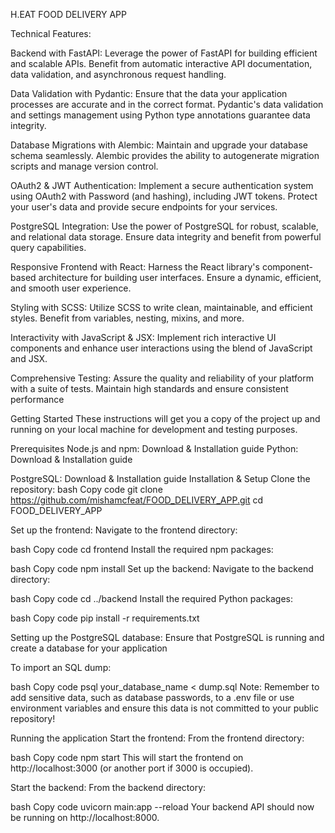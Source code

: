 H.EAT FOOD DELIVERY APP

Technical Features:

Backend with FastAPI: Leverage the power of FastAPI for building efficient and scalable APIs. Benefit from automatic interactive API documentation, data validation, and asynchronous request handling.

Data Validation with Pydantic: Ensure that the data your application processes are accurate and in the correct format. Pydantic's data validation and settings management using Python type annotations guarantee data integrity.

Database Migrations with Alembic: Maintain and upgrade your database schema seamlessly. Alembic provides the ability to autogenerate migration scripts and manage version control.

OAuth2 & JWT Authentication: Implement a secure authentication system using OAuth2 with Password (and hashing), including JWT tokens. Protect your user's data and provide secure endpoints for your services.

PostgreSQL Integration: Use the power of PostgreSQL for robust, scalable, and relational data storage. Ensure data integrity and benefit from powerful query capabilities.

Responsive Frontend with React: Harness the React library's component-based architecture for building user interfaces. Ensure a dynamic, efficient, and smooth user experience.

Styling with SCSS: Utilize SCSS to write clean, maintainable, and efficient styles. Benefit from variables, nesting, mixins, and more.

Interactivity with JavaScript & JSX: Implement rich interactive UI components and enhance user interactions using the blend of JavaScript and JSX.

Comprehensive Testing: Assure the quality and reliability of your platform with a suite of tests. Maintain high standards and ensure consistent performance


Getting Started
These instructions will get you a copy of the project up and running on your local machine for development and testing purposes.

Prerequisites
Node.js and npm: Download & Installation guide
Python: Download & Installation guide

PostgreSQL: Download & Installation guide
Installation & Setup
Clone the repository:
bash
Copy code
git clone https://github.com/mishamcfeat/FOOD_DELIVERY_APP.git
cd FOOD_DELIVERY_APP

Set up the frontend:
Navigate to the frontend directory:

bash
Copy code
cd frontend
Install the required npm packages:

bash
Copy code
npm install
Set up the backend:
Navigate to the backend directory:

bash
Copy code
cd ../backend
Install the required Python packages:

bash
Copy code
pip install -r requirements.txt

Setting up the PostgreSQL database:
Ensure that PostgreSQL is running and create a database for your application

To import an SQL dump:

bash
Copy code
psql your_database_name < dump.sql
Note: Remember to add sensitive data, such as database passwords, to a .env file or use environment variables and ensure this data is not committed to your public repository!

Running the application
Start the frontend:
From the frontend directory:

bash
Copy code
npm start
This will start the frontend on http://localhost:3000 (or another port if 3000 is occupied).

Start the backend:
From the backend directory:

bash
Copy code
uvicorn main:app --reload
Your backend API should now be running on http://localhost:8000.
